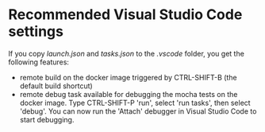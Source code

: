 Recommended Visual Studio Code settings
=======================================

If you copy _launch.json_ and _tasks.json_ to the _.vscode_ folder, you get the following features:
- remote build on the docker image triggered by CTRL-SHIFT-B (the default build shortcut)
- remote debug task available for debugging the mocha tests on the docker image. Type CTRL-SHIFT-P 'run', select 'run tasks', then select 'debug'. You can now run the 'Attach' debugger in Visual Studio Code to start debugging.